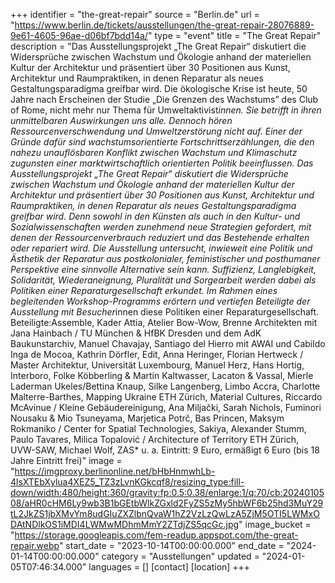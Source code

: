+++
identifier = "the-great-repair"
source = "Berlin.de"
url = "https://www.berlin.de/tickets/ausstellungen/the-great-repair-28076889-9e61-4605-96ae-d06bf7bdd14a/"
type = "event"
title = "The Great Repair"
description = "Das Ausstellungsprojekt „The Great Repair“ diskutiert die Widersprüche zwischen Wachstum und Ökologie anhand der materiellen Kultur der Architektur und präsentiert über 30 Positionen aus Kunst, Architektur und Raumpraktiken, in denen Reparatur als neues Gestaltungsparadigma greifbar wird.
Die ökologische Krise ist heute, 50 Jahre nach Erscheinen der Studie „Die Grenzen des Wachstums” des Club of Rome, nicht mehr nur Thema für Umweltaktivist*innen.
Sie betrifft in ihren unmittelbaren Auswirkungen uns alle. Dennoch hören Ressourcenverschwendung und Umweltzerstörung nicht auf. Einer der Gründe dafür sind wachstumsorientierte Fortschrittserzählungen, die den nahezu unauflösbaren Konflikt zwischen Wachstum und Klimaschutz zugunsten einer marktwirtschaftlich orientierten Politik beeinflussen.
Das Ausstellungsprojekt „The Great Repair“ diskutiert die Widersprüche zwischen Wachstum und Ökologie anhand der materiellen Kultur der Architektur und präsentiert über 30 Positionen aus Kunst, Architektur und Raumpraktiken, in denen Reparatur als neues Gestaltungsparadigma greifbar wird. Denn sowohl in den Künsten als auch in den Kultur- und Sozialwissenschaften werden zunehmend neue Strategien gefordert, mit denen der Ressourcenverbrauch reduziert und das Bestehende erhalten oder repariert wird. Die Ausstellung untersucht, inwieweit eine Politik und Ästhetik der Reparatur aus postkolonialer, feministischer und posthumaner Perspektive eine sinnvolle Alternative sein kann. Suffizienz, Langlebigkeit, Solidarität, Wiederaneignung, Pluralität und Sorgearbeit werden dabei als Politiken einer Reparaturgesellschaft erkundet.
Im Rahmen eines begleitenden Workshop-Programms erörtern und vertiefen Beteiligte der Ausstellung mit Besucher*innen diese Politiken einer Reparaturgesellschaft.
Beteiligte:Assemble, Kader Attia, Atelier Bow-Wow, Brenne Architekten mit Jana Hainbach / TU München & HfBK Dresden und dem AdK Baukunstarchiv, Manuel Chavajay, Santiago del Hierro mit AWAI und Cabildo Inga de Mocoa, Kathrin Dörfler, Edit, Anna Heringer, Florian Hertweck / Master Architektur, Universität Luxembourg, Manuel Herz, Hans Hortig, Interboro, Folke Köbberling & Martin Kaltwasser, Lacaton & Vassal, Mierle Laderman Ukeles/Bettina Knaup, Silke Langenberg, Limbo Accra, Charlotte Malterre-Barthes, Mapping Ukraine ETH Zürich, Material Cultures, Riccardo McAvinue / Kleine Gebäudereinigung, Ana Miljački, Sarah Nichols, Fuminori Nousaku & Mio Tsuneyama, Marjetica Potrč, Bas Princen, Maksym Rokmaniko / Center for Spatial Technologies, Sakiya, Alexander Stumm, Paulo Tavares, Milica Topalović / Architecture of Territory ETH Zürich, UVW-SAW, Michael Wolf, ZAS* u. a.
Eintritt: 9 Euro, ermäßigt 6 Euro (bis 18 Jahre Eintritt frei)"
image = "https://imgproxy.berlinonline.net/bHbHnmwhLb-4lsXTEbXylua4XEZ5_TZ3zLvnKGkcqf8/resizing_type:fill-down/width:480/height:360/gravity:fp:0.5:0.38/enlarge:1/q:70/cb:2024010508/aHR0cHM6Ly9wb3B1bGEtbWlkZGxld2FyZS5zMy5hbWF6b25hd3MuY29tL2JkZS1jbXMvYm8udGIuZXZlbnQvaW1hZ2VzLzQwLzA5ZjM5OTI5LWMxODAtNDlkOS1iMDI4LWMwMDhmMmY2ZTdjZS5qcGc.jpg"
image_bucket = "https://storage.googleapis.com/fem-readup.appspot.com/the-great-repair.webp"
start_date = "2023-10-14T00:00:00.000"
end_date = "2024-01-14T00:00:00.000"
category = "Ausstellungen"
updated = "2024-01-05T07:46:34.000"
languages = []
[contact]
[location]
+++